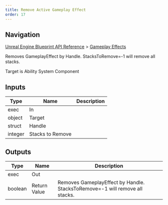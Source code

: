 ```yaml
---
title: Remove Active Gameplay Effect
order: 17
---
```

## Navigation

[Unreal Engine Blueprint API Reference](https://dev.epicgames.com/documentation/en-us/unreal-engine/BlueprintAPI) > [Gameplay Effects](https://dev.epicgames.com/documentation/en-us/unreal-engine/BlueprintAPI/GameplayEffects)

Removes GameplayEffect by Handle. StacksToRemove=-1 will remove all stacks.

Target is Ability System Component

## Inputs

| Type | Name | Description |
| --- | --- | --- |
| exec | In |  |
| object | Target |  |
| struct | Handle |  |
| integer | Stacks to Remove |  |

## Outputs

| Type | Name | Description |
| --- | --- | --- |
| exec | Out |  |
| boolean | Return Value | Removes GameplayEffect by Handle. StacksToRemove=-1 will remove all stacks. |
